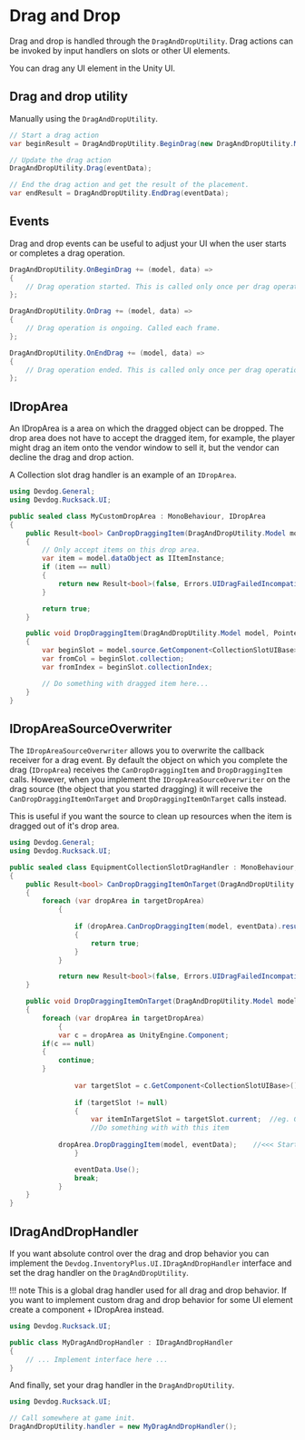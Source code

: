 # Drag and Drop

Drag and drop is handled through the `DragAndDropUtility`. Drag actions can be invoked by input handlers on slots or other UI elements.

You can drag any UI element in the Unity UI.

## Drag and drop utility

Manually using the `DragAndDropUtility`.

```csharp
// Start a drag action
var beginResult = DragAndDropUtility.BeginDrag(new DragAndDropUtility.Model(GetComponent<RectTransform>(), null), eventData);

// Update the drag action
DragAndDropUtility.Drag(eventData);

// End the drag action and get the result of the placement.
var endResult = DragAndDropUtility.EndDrag(eventData);
```

## Events

Drag and drop events can be useful to adjust your UI when the user starts or completes a drag operation.

```csharp
DragAndDropUtility.OnBeginDrag += (model, data) =>
{
	// Drag operation started. This is called only once per drag operation.
};

DragAndDropUtility.OnDrag += (model, data) => 
{
	// Drag operation is ongoing. Called each frame.
};

DragAndDropUtility.OnEndDrag += (model, data) =>
{
	// Drag operation ended. This is called only once per drag operation.
};
```

## IDropArea

An IDropArea is a area on which the dragged object can be dropped. The drop area does not have to accept the dragged item, for example, the player might drag an item onto the vendor window to sell it, but the vendor can decline the drag and drop action.

A Collection slot drag handler is an example of an `IDropArea`.

```csharp
using Devdog.General;
using Devdog.Rucksack.UI;

public sealed class MyCustomDropArea : MonoBehaviour, IDropArea
{
	public Result<bool> CanDropDraggingItem(DragAndDropUtility.Model model, PointerEventData eventData)
	{
		// Only accept items on this drop area.
		var item = model.dataObject as IItemInstance;
		if (item == null)
		{
			return new Result<bool>(false, Errors.UIDragFailedIncompatibleDragObject);
		}

		return true;
	}

	public void DropDraggingItem(DragAndDropUtility.Model model, PointerEventData eventData)
	{
		var beginSlot = model.source.GetComponent<CollectionSlotUIBase>();
		var fromCol = beginSlot.collection;
		var fromIndex = beginSlot.collectionIndex;

		// Do something with dragged item here...
	}
}
```

## IDropAreaSourceOverwriter

The `IDropAreaSourceOverwriter` allows you to overwrite the callback receiver for a drag event. By default the object on which you complete the drag (`IDropArea`) receives the `CanDropDraggingItem` and `DropDraggingItem` calls. However, when you implement the `IDropAreaSourceOverwriter` on the drag source (the object that you started dragging) it will receive the `CanDropDraggingItemOnTarget` and `DropDraggingItemOnTarget` calls instead.

This is useful if you want the source to clean up resources when the item is dragged out of it's drop area.

```csharp
using Devdog.General;
using Devdog.Rucksack.UI;

public sealed class EquipmentCollectionSlotDragHandler : MonoBehaviour, IDropAreaSourceOverwriter
{
	public Result<bool> CanDropDraggingItemOnTarget(DragAndDropUtility.Model model, List<IDropArea> targetDropArea, PointerEventData eventData)
	{
		foreach (var dropArea in targetDropArea)
            {                
                
                if (dropArea.CanDropDraggingItem(model, eventData).result)
                {
                    return true;
                }
            }

            return new Result<bool>(false, Errors.UIDragFailedIncompatibleDragObject);
	}

	public void DropDraggingItemOnTarget(DragAndDropUtility.Model model, List<IDropArea> targetDropArea, PointerEventData eventData)
	{
		foreach (var dropArea in targetDropArea)
            {
	    	var c = dropArea as UnityEngine.Component;
		if(c == null)
		{
		    continue;
		}
		
                var targetSlot = c.GetComponent<CollectionSlotUIBase>() as CollectionSlotUIBase<IItemInstance>;
                
                if (targetSlot != null)
                {
                    var itemInTargetSlot = targetSlot.current;	//eg. Grab Item from target slot
                    //Do something with with this item
		    
		    dropArea.DropDraggingItem(model, eventData);	//<<< Start drop action where "model" is dragging item
                }

                eventData.Use();
                break;
            }
	}
}
```

## IDragAndDropHandler

If you want absolute control over the drag and drop behavior you can implement the `Devdog.InventoryPlus.UI.IDragAndDropHandler` interface and set the drag handler on the `DragAndDropUtility`.

!!! note
	This is a global drag handler used for all drag and drop behavior. If you want to implement custom drag and drop behavior for some UI element create a component + IDropArea instead.

```csharp
using Devdog.Rucksack.UI;

public class MyDragAndDropHandler : IDragAndDropHandler
{
	// ... Implement interface here ...
}
```

And finally, set your drag handler in the `DragAndDropUtility`.

```csharp
using Devdog.Rucksack.UI;

// Call somewhere at game init.
DragAndDropUtility.handler = new MyDragAndDropHandler();
```
